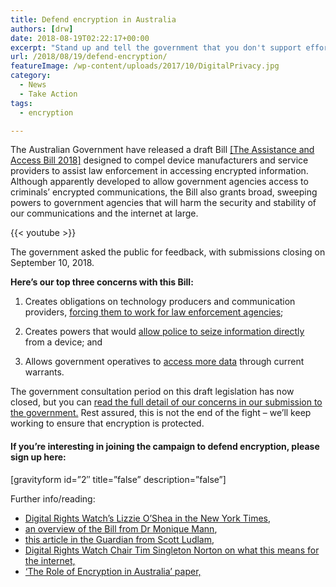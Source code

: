 ```yaml
---
title: Defend encryption in Australia
authors: [drw]
date: 2018-08-19T02:22:17+00:00
excerpt: "Stand up and tell the government that you don't support efforts to break encryption."
url: /2018/08/19/defend-encryption/
featureImage: /wp-content/uploads/2017/10/DigitalPrivacy.jpg
category:
  - News
  - Take Action
tags:
  - encryption

---
```

The Australian Government have released a draft Bill [[The Assistance and Access Bill 2018]][1] designed to compel device manufacturers and service providers to assist law enforcement in accessing encrypted information. Although apparently developed to allow government agencies access to criminals&#8217; encrypted communications, the Bill also grants broad, sweeping powers to government agencies that will harm the security and stability of our communications and the internet at large.

{{< youtube >}}


<p style="text-align:left">
  The government asked the public for feedback, with submissions closing on September 10, 2018.<br />
</p>

**Here&#8217;s our top three concerns with this Bill:**

  1. Creates obligations on technology producers and communication providers, <span style="text-decoration: underline;">forcing them to work for law enforcement agencies</span>;

  2. Creates powers that would <span style="text-decoration: underline;">allow police to seize information directly</span> from a device; and
  3. Allows government operatives to <span style="text-decoration: underline;">access more data</span> through current warrants.


The government consultation period on this draft legislation has now closed, but you can [read the full detail of our concerns in our submission to the government.][2] Rest assured, this is not the end of the fight &#8211; we&#8217;ll keep working to ensure that encryption is protected.

#### If you&#8217;re interesting in joining the campaign to defend encryption, please sign up here:

[gravityform id=&#8221;2&#8243; title=&#8221;false&#8221; description=&#8221;false&#8221;]

Further info/reading:


  * [Digital Rights Watch&#8217;s Lizzie O&#8217;Shea in the New York Times,][3]
  * [an overview of the Bill from Dr Monique Mann][4],
  * [this article in the Guardian from Scott Ludlam,][5]
  * [Digital Rights Watch Chair Tim Singleton Norton on what this means for the internet,][6]
  * [&#8216;The Role of Encryption in Australia&#8217; paper,][7]

 [1]: https://www.homeaffairs.gov.au/about/consultations/assistance-and-access-bill-2018
 [2]: https://digitalrightswatch.org.au/2018/09/11/submission-to-home-affairs-on-the-assistance-and-access-bill-2018/
 [3]: https://www.nytimes.com/2018/09/04/opinion/australia-encryption-surveillance-bill.html
 [4]: https://theconversation.com/the-devil-is-in-the-detail-of-government-bill-to-enable-access-to-communications-data-96909
 [5]: https://www.theguardian.com/commentisfree/2018/aug/16/the-government-is-ratcheting-up-its-surveillance-powers-but-we-can-stop-this
 [6]: http://rightnow.org.au/opinion-3/the-internet-holds-society-together-and-the-government-is-setting-out-to-break-it/
 [7]: https://digitalrightswatch.org.au/2018/01/19/the-role-of-encryption-in-australia/
